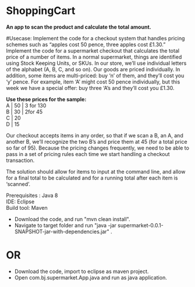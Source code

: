 # ShoppingCart

<b>An app to scan the product and calculate the total amount.</b>

#Usecase: Implement the code for a checkout system that handles pricing schemes such as “apples cost 50 pence, three apples cost £1.30.”
Implement the code for a supermarket checkout that calculates the total price of a number of items. In a normal supermarket, things are identified using Stock Keeping Units, or SKUs. In our store, we’ll use individual letters of the alphabet (A, B, C, and so on). Our goods are priced individually. In addition, some items are multi-priced: buy ‘n’ of them, and they’ll cost you ‘y’ pence. For example, item ‘A’ might cost 50 pence individually, but this week we have a special offer: buy three ‘A’s and they’ll cost you £1.30. 

<b>Use these prices for the sample:</b><br/>
A | 50 | 3 for 130  <br/>
B | 30 | 2for 45 <br/>
C | 20<br/>
D | 15<br/>

Our checkout accepts items in any order, so that if we scan a B, an A, and another B, we’ll recognize the two B’s and price them at 45 (for a total price so far of 95). Because the pricing changes frequently, we need to be able to pass in a set of pricing rules each time we start handling a checkout transaction.

The solution should allow for items to input at the command line, and allow for a final total to be calculated and for a running total after each item is ‘scanned’.

Prerequisites : Java 8  <br/>
IDE: Eclipse <br/>
Build tool: Maven <br/>

<ul>
<li>
Download the code, and run "mvn clean install".
</li>
<li>
Navigate to target folder and run "java -jar supermarket-0.0.1-SNAPSHOT-jar-with-dependencies.jar" .
</li>

</ul>

# OR

<ul>
<li>
Download the code, import to eclipse as maven project.
</li>
<li>
Open com.bj.supermarket.App.java and run as java application.
</li>

</ul>

